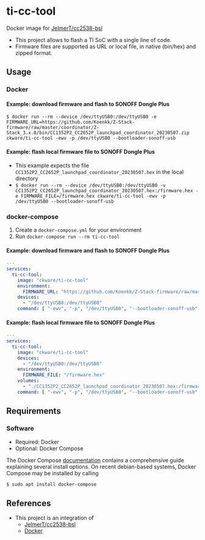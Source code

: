 # ti-cc-tool
Docker image for [JelmerT/cc2538-bsl](https://github.com/JelmerT/cc2538-bsl)

* This project allows to flash a TI SoC with a single line of code.
* Firmware files are supported as URL or local file, in native (bin/hex) and zipped format.

## Usage
### Docker
#### Example: download firmware and flash to SONOFF Dongle Plus
`
$ docker run --rm --device /dev/ttyUSB0:/dev/ttyUSB0 -e FIRMWARE_URL=https://github.com/Koenkk/Z-Stack-firmware/raw/master/coordinator/Z-Stack_3.x.0/bin/CC1352P2_CC2652P_launchpad_coordinator_20230507.zip ckware/ti-cc-tool -ewv -p /dev/ttyUSB0 --bootloader-sonoff-usb
`

#### Example: flash local firmware file to SONOFF Dongle Plus
* This example expects the file `CC1352P2_CC2652P_launchpad_coordinator_20230507.hex` in the local directory
* `
  $ docker run --rm --device /dev/ttyUSB0:/dev/ttyUSB0 -v CC1352P2_CC2652P_launchpad_coordinator_20230507.hex:/firmware.hex -e FIRMWARE_FILE=/firmware.hex ckware/ti-cc-tool -ewv -p /dev/ttyUSB0 --bootloader-sonoff-usb
  `

### docker-compose
1. Create a `docker-compose.yml` for your environment
1. Run `docker-compose run --rm ti-cc-tool`

#### Example: download firmware and flash to SONOFF Dongle Plus
```yaml
---
services:
  ti-cc-tool:
    image: "ckware/ti-cc-tool"
    environment:
      FIRMWARE_URL: "https://github.com/Koenkk/Z-Stack-firmware/raw/master/coordinator/Z-Stack_3.x.0/bin/CC1352P2_CC2652P_launchpad_coordinator_20230507.zip"
    devices:
      - "/dev/ttyUSB0:/dev/ttyUSB0"
    command: [ "-ewv", "-p", "/dev/ttyUSB0", "--bootloader-sonoff-usb" ]
```

#### Example: flash local firmware file to SONOFF Dongle Plus
```yaml
---
services:
  ti-cc-tool:
    image: "ckware/ti-cc-tool"
    devices:
      - "/dev/ttyUSB0:/dev/ttyUSB0"
    environment:
      FIRMWARE_FILE: "/firmware.hex"
    volumes:
      - "./CC1352P2_CC2652P_launchpad_coordinator_20230507.hex:/firmware.hex"
    command: [ "-ewv", "-p", "/dev/ttyUSB0", "--bootloader-sonoff-usb" ]

```

## Requirements
### Software
* Required: Docker
* Optional: Docker Compose

The Docker Compose [documentation](https://docs.docker.com/compose/install/)
contains a comprehensive guide explaining several install options. On recent debian-based systems, Docker Compose may be installed by calling
  ```sh
  $ sudo apt install docker-compose
  ```

## References
* This project is an integration of
  * [JelmerT/cc2538-bsl](https://github.com/JelmerT/cc2538-bsl)
  * [Docker](https://www.docker.com)
